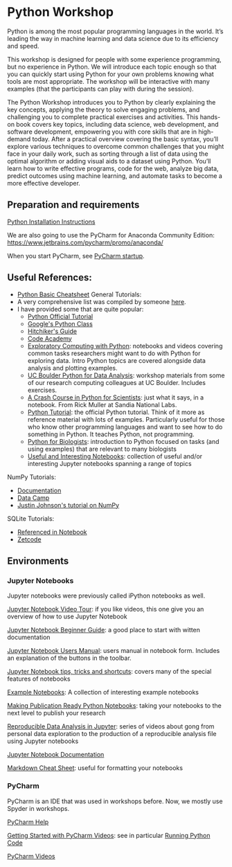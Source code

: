 # Python Workshop
Python is among the most popular programming languages in the world. It’s leading the way in machine learning and data science due to its efficiency and speed. 

This workshop is designed for people with some experience programming, but no experience in Python.  We will introduce each topic enough so that you can quickly start using Python for your own problems knowing what tools are most appropriate. The workshop will be interactive with many examples (that the participants can play with during the session).

The Python Workshop introduces you to Python by clearly explaining the key concepts, applying the theory to solve engaging problems, and challenging you to complete practical exercises and activities. This hands-on book covers key topics, including data science, web development, and software development, empowering you with core skills that are in high-demand today. After a practical overview covering the basic syntax, you’ll explore various techniques to overcome common challenges that you might face in your daily work, such as sorting through a list of data using the optimal algorithm or adding visual aids to a dataset using Python. You’ll learn how to write effective programs, code for the web, analyze big data, predict outcomes using machine learning, and automate tasks to become a more effective developer.

## Preparation and requirements

[Python Installation Instructions](https://workshops.rcs.northwestern.edu/install/python/)

We are also going to use the PyCharm for Anaconda Community Edition: https://www.jetbrains.com/pycharm/promo/anaconda/  

When you start PyCharm, see [PyCharm startup](pycharm.md).

## Useful References: 
* [Python Basic Cheatsheet](https://github.com/nuitrcs/intro-python-summer2019/blob/master/Python3_reference_cheat_sheet.pdf?raw=true)
General Tutorials: 
* A very comprehensive list was compiled by someone [here](https://stackify.com/learn-python-tutorials/). 
* I have provided some that are quite popular: 
  * [Python Official Tutorial](https://docs.python.org/3/tutorial/)
  * [Google's Python Class](https://developers.google.com/edu/python/?hl=en)
  * [Hitchiker's Guide](https://docs.python-guide.org/)
  * [Code Academy](https://www.codecademy.com/learn/learn-python)
  * [Exploratory Computing with Python](http://mbakker7.github.io/exploratory_computing_with_python/): notebooks and videos covering common tasks researchers might want to do with Python for exploring data.  Intro Python topics are covered alongside data analysis and plotting examples.
  * [UC Boulder Python for Data Analysis](https://github.com/ResearchComputing/Meetup-Fall-2013): workshop materials from some of our research computing colleagues at UC Boulder.  Includes exercises.
  * [A Crash Course in Python for Scientists](http://nbviewer.jupyter.org/gist/rpmuller/5920182): just what it says, in a notebook.  From Rick Muller at Sandia National Labs.
  * [Python Tutorial](https://docs.python.org/3/tutorial/index.html): the official Python tutorial.  Think of it more as reference material with lots of examples.  Particularly useful for those who know other programming languages and want to see how to do something in Python.  It teaches Python, not programming.
  * [Python for Biologists](https://pythonforbiologists.com): introduction to Python focused on tasks (and using examples) that are relevant to many biologists
  * [Useful and Interesting Notebooks](http://nb.bianp.net/sort/views/): collection of useful and/or interesting Jupyter notebooks spanning a range of topics


NumPy Tutorials: 

* [Documentation](https://docs.scipy.org/doc/numpy-dev/user/quickstart.html)
* [Data Camp](https://www.datacamp.com/community/tutorials/python-numpy-tutorial )
* [Justin Johnson's tutorial on NumPy](http://cs231n.github.io/python-numpy-tutorial/)

SQLite Tutorials: 
* [Referenced in Notebook](http://sebastianraschka.com/Articles/2014_sqlite_in_python_tutorial.html)
* [Zetcode](http://zetcode.com/db/sqlite/)


## Environments

### Jupyter Notebooks 

Jupyter notebooks were previously called iPython notebooks as well.

[Jupyter Notebook Video Tour](https://www.youtube.com/watch?v=HW29067qVWk): if you like videos, this one give you an overview of how to use Jupyter Notebook

[Jupyter Notebook Beginner Guide](http://jupyter-notebook-beginner-guide.readthedocs.io/en/latest/index.html): a good place to start with witten documentation

[Jupyter Notebook Users Manual](https://athena.brynmawr.edu/jupyter/hub/dblank/public/Jupyter%20Notebook%20Users%20Manual.ipynb): users manual in notebook form.  Includes an explanation of the buttons in the toolbar.

[Jupyter Notebook tips, tricks and shortcuts](https://www.dataquest.io/blog/jupyter-notebook-tips-tricks-shortcuts/): covers many of the special features of notebooks

[Example Notebooks](https://github.com/jupyter/jupyter/wiki/A-gallery-of-interesting-Jupyter-Notebooks): A collection of interesting example notebooks

[Making Publication Ready Python Notebooks](http://blog.juliusschulz.de/blog/ultimate-ipython-notebook): taking your notebooks to the next level to publish your research

[Reproducible Data Analysis in Jupyter](http://jakevdp.github.io/blog/2017/03/03/reproducible-data-analysis-in-jupyter/): series of videos about gong from personal data exploration to the production of a reproducible analysis file using Jupyter notebooks

[Jupyter Notebook Documentation](http://jupyter-notebook.readthedocs.io/en/latest/examples/Notebook/Notebook%20Basics.html)

[Markdown Cheat Sheet](https://github.com/adam-p/markdown-here/wiki/Markdown-Cheatsheet): useful for formatting your notebooks

### PyCharm

PyCharm is an IDE that was used in workshops before.  Now, we mostly use Spyder in workshops.

[PyCharm Help](https://www.jetbrains.com/help/pycharm/meet-pycharm.html)

[Getting Started with PyCharm Videos](https://www.youtube.com/watch?v=5rSBPGGLkW0): see in particular [Running Python Code](https://www.youtube.com/watch?v=JLfd9LOdu_U&t=15s)

[PyCharm Videos](https://www.youtube.com/playlist?list=PLQ176FUIyIUY5Ii58pzoZhS_3qIBL80nz)


